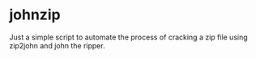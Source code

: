 # johnzip

Just a simple script to automate the process of cracking a zip file using zip2john and john the ripper.
